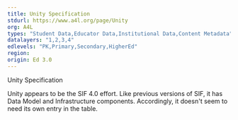 ```yaml
---
title: Unity Specification
stdurl: https://www.a4l.org/page/Unity
org: A4L
types: "Student Data,Educator Data,Institutional Data,Content Metadata"
datalayers: "1,2,3,4"
edlevels: "PK,Primary,Secondary,HigherEd"
region:
origin: Ed 3.0
---
```

Unity Specification

Unity appears to be the SIF 4.0 effort. Like previous versions of SIF, it has Data Model and Infrastructure components. Accordingly, it doesn't seem to need its own entry in the table.
